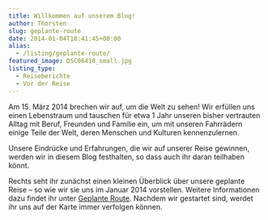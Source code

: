 ```yaml
---
title: Willkommen auf unserem Blog!
author: Thorsten
slug: geplante-route
date: 2014-01-04T10:41:45+00:00
alias:
  - /listing/geplante-route/
featured_image: DSC06418_small.jpg
listing_type:
  - Reiseberichte
  - Vor der Reise
---
```

Am 15. März 2014 brechen wir auf, um die Welt zu sehen! Wir erfüllen uns einen Lebenstraum und tauschen für etwa 1 Jahr unseren bisher vertrauten Alltag mit Beruf, Freunden und Familie ein, um mit unseren Fahrrädern einige Teile der Welt, deren Menschen und Kulturen kennenzulernen.

Unsere Eindrücke und Erfahrungen, die wir auf unserer Reise gewinnen, werden wir in diesem Blog festhalten, so dass auch ihr daran teilhaben könnt.

Rechts seht ihr zunächst einen kleinen Überblick über unsere geplante Reise &#8211; so wie wir sie uns im Januar 2014 vorstellen. Weitere Informationen dazu findet ihr unter [Geplante Route][1]. Nachdem wir gestartet sind, werdet ihr uns auf der Karte immer verfolgen können.

&nbsp;

 [1]: https://www.pedaltheplanet.de/?page_id=34